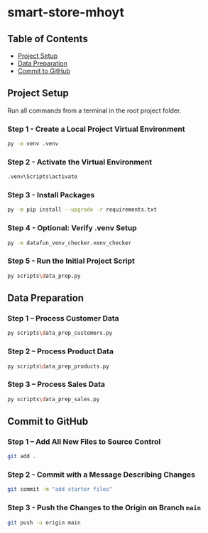 # smart-store-mhoyt

## Table of Contents
- [Project Setup](#project-setup)
- [Data Preparation](#data-preparation)
- [Commit to GitHub](#commit-to-github)

## Project Setup
Run all commands from a terminal in the root project folder.

### Step 1 - Create a Local Project Virtual Environment
```bash
py -m venv .venv
```

### Step 2 - Activate the Virtual Environment
```bash
.venv\Scripts\activate
```

### Step 3 - Install Packages
```bash
py -m pip install --upgrade -r requirements.txt
```

### Step 4 - Optional: Verify .venv Setup
```bash
py -m datafun_venv_checker.venv_checker
```

### Step 5 - Run the Initial Project Script
```bash
py scripts\data_prep.py
```
## Data Preparation

### Step 1 – Process Customer Data
```bash
py scripts\data_prep_customers.py
```

### Step 2 – Process Product Data
```bash
py scripts\data_prep_products.py
```

### Step 3 – Process Sales Data
```bash
py scripts\data_prep_sales.py
```

## Commit to GitHub

### Step 1 – Add All New Files to Source Control
```bash
git add .
```

### Step 2 - Commit with a Message Describing Changes
```bash
git commit -m "add starter files"
```

### Step 3 - Push the Changes to the Origin on Branch `main`
```bash
git push -u origin main
```
